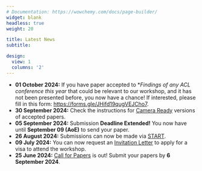 ```yaml
---
# Documentation: https://wowchemy.com/docs/page-builder/
widget: blank
headless: true
weight: 20

title: Latest News
subtitle:

design:
  view: 1
  columns: '2'
---
```

<!-- - **13 November 2023:** Proceedings of TSAR 2023 are now available in the [ACL Anthology](https://aclanthology.org/volumes/2023.tsar-1/).
- **06 September 2023:** Papers and posters are now available in the [program](../program/)! -->
- **01 October 2024:** If you have paper accepted to **Findings of any *ACL conference this year** that could be relevant to our workshop, and it has not been presented before, you now have a chance! If interested, please fill in this form: https://forms.gle/JHifd19qugVEJCho7.
- **30 September 2024:** Check the instructions for [Camera Ready](../camera-ready/) versions of accepted papers. 
- **05 September 2024:** Submission **Deadline Extended!** You now have until **September 09 (AoE)** to send your paper. 
- **26 August 2024:** Submissions can now be made via [START](https://softconf.com/emnlp2024/TSAR2024/).
- **09 July 2024:** You can now request an [Invitation Letter](https://2024.emnlp.org/participants/#invitation-letters) to apply for a visa to attend the workshop.
- **25 June 2024:** [Call for Papers](../cfp/) is out! Submit your papers by **6 September 2024**.
